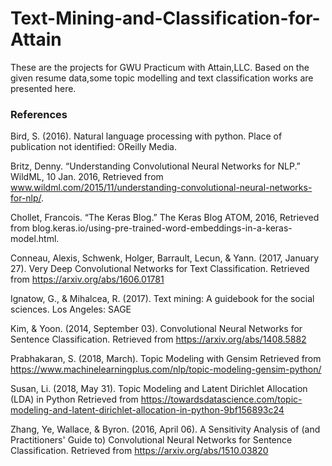 # Text-Mining-and-Classification-for-Attain
These are the projects for GWU Practicum with Attain,LLC.
Based on the given resume data,some topic modelling and text classification works are presented here.


### References

Bird, S. (2016). Natural language processing with python. Place of publication not identified: OReilly Media.

Britz, Denny. “Understanding Convolutional Neural Networks for NLP.” WildML, 10 Jan. 2016, Retrieved from www.wildml.com/2015/11/understanding-convolutional-neural-networks-for-nlp/.

Chollet, Francois. “The Keras Blog.” The Keras Blog ATOM, 2016, Retrieved from blog.keras.io/using-pre-trained-word-embeddings-in-a-keras-model.html.

Conneau, Alexis, Schwenk, Holger, Barrault, Lecun, & Yann. (2017, January 27). Very Deep Convolutional Networks for Text Classification. Retrieved from https://arxiv.org/abs/1606.01781

Ignatow, G., & Mihalcea, R. (2017). Text mining: A guidebook for the social sciences. Los Angeles: SAGE

Kim, & Yoon. (2014, September 03). Convolutional Neural Networks for Sentence Classification. Retrieved from https://arxiv.org/abs/1408.5882

Prabhakaran, S. (2018, March). Topic Modeling with Gensim Retrieved from https://www.machinelearningplus.com/nlp/topic-modeling-gensim-python/

Susan, Li. (2018, May 31). Topic Modeling and Latent Dirichlet Allocation (LDA) in Python Retrieved from https://towardsdatascience.com/topic-modeling-and-latent-dirichlet-allocation-in-python-9bf156893c24

Zhang, Ye, Wallace, & Byron. (2016, April 06). A Sensitivity Analysis of (and Practitioners' Guide to) Convolutional Neural Networks for Sentence Classification. Retrieved from https://arxiv.org/abs/1510.03820
